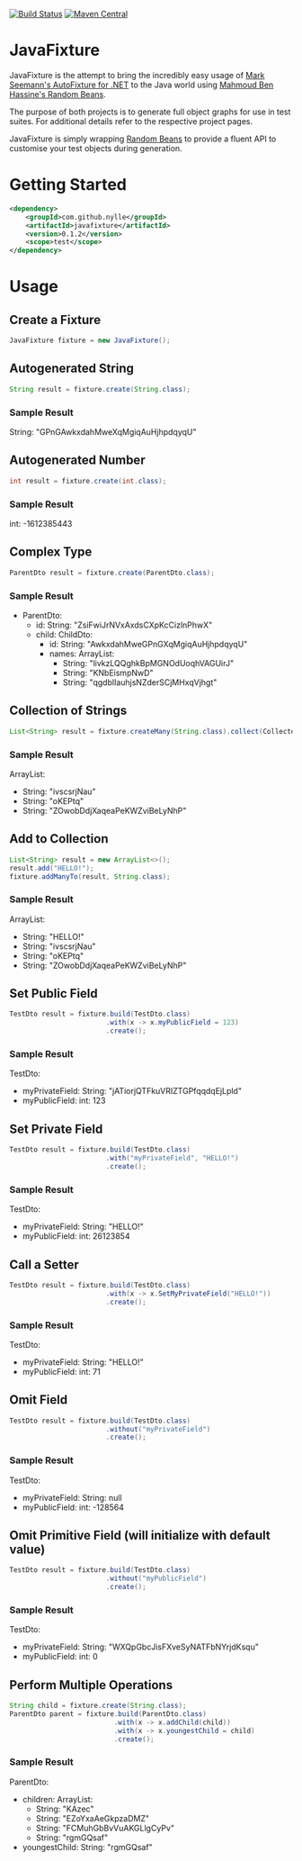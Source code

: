 [![Build Status](https://travis-ci.org/Nylle/JavaFixture.svg?branch=master)](https://travis-ci.org/Nylle/JavaFixture)
[![Maven Central](https://maven-badges.herokuapp.com/maven-central/com.github.nylle/javafixture/badge.svg)](http://search.maven.org/#artifactdetails|com.github.nylle|javafixture|0.1.2|)

# JavaFixture
JavaFixture is the attempt to bring the incredibly easy usage of [Mark Seemann's AutoFixture for .NET](https://github.com/AutoFixture/AutoFixture) to the Java world using [Mahmoud Ben Hassine's Random Beans](https://github.com/benas/random-beans).

The purpose of both projects is to generate full object graphs for use in test suites. For additional details refer to the respective project pages.

JavaFixture is simply wrapping [Random Beans](https://github.com/benas/random-beans) to provide a fluent API to customise your test objects during generation.

# Getting Started
```xml
<dependency>
    <groupId>com.github.nylle</groupId>
    <artifactId>javafixture</artifactId>
    <version>0.1.2</version>
    <scope>test</scope>
</dependency>
```
# Usage

## Create a Fixture
```java
JavaFixture fixture = new JavaFixture();
```

## Autogenerated String
```java
String result = fixture.create(String.class);
```
### Sample Result
String: "GPnGAwkxdahMweXqMgiqAuHjhpdqyqU"

## Autogenerated Number
```java
int result = fixture.create(int.class);
```
### Sample Result
int: -1612385443

## Complex Type
```java
ParentDto result = fixture.create(ParentDto.class);
```
### Sample Result
- ParentDto:
    - id: String: "ZsiFwiJrNVxAxdsCXpKcCizlnPhwX"
    - child: ChildDto:
        - id: String: "AwkxdahMweGPnGXqMgiqAuHjhpdqyqU"
        - names: ArrayList:
            - String: "livkzLQQghkBpMGNOdUoqhVAGUirJ"
            - String: "KNbEismpNwD"
            - String: "qgdblIauhjsNZderSCjMHxqVjhgt"

## Collection of Strings
```java
List<String> result = fixture.createMany(String.class).collect(Collectors.toList());
```
### Sample Result
ArrayList: 
- String: "ivscsrjNau"
- String: "oKEPtq"
- String: "ZOwobDdjXaqeaPeKWZviBeLyNhP"

## Add to Collection
```java
List<String> result = new ArrayList<>();
result.add("HELLO!");
fixture.addManyTo(result, String.class);
```
### Sample Result
ArrayList: 
- String: "HELLO!"
- String: "ivscsrjNau"
- String: "oKEPtq"
- String: "ZOwobDdjXaqeaPeKWZviBeLyNhP"

## Set Public Field
```java
TestDto result = fixture.build(TestDto.class)
                        .with(x -> x.myPublicField = 123)
                        .create();
```
### Sample Result
TestDto:
- myPrivateField: String: "jATiorjQTFkuVRIZTGPfqqdqEjLpld"
- myPublicField: int: 123

## Set Private Field
```java
TestDto result = fixture.build(TestDto.class)
                        .with("myPrivateField", "HELLO!")
                        .create();
```
### Sample Result
TestDto:
- myPrivateField: String: "HELLO!"
- myPublicField: int: 26123854

## Call a Setter
```java
TestDto result = fixture.build(TestDto.class)
                        .with(x -> x.SetMyPrivateField("HELLO!"))
                        .create();
```
### Sample Result
TestDto:
- myPrivateField: String: "HELLO!"
- myPublicField: int: 71

## Omit Field
```java
TestDto result = fixture.build(TestDto.class)
                        .without("myPrivateField")
                        .create();
```
### Sample Result
TestDto:
- myPrivateField: String: null
- myPublicField: int: -128564

## Omit Primitive Field (will initialize with default value)
```java
TestDto result = fixture.build(TestDto.class)
                        .without("myPublicField")
                        .create();
```
### Sample Result
TestDto:
- myPrivateField: String: "WXQpGbcJisFXveSyNATFbNYrjdKsqu"
- myPublicField: int: 0


## Perform Multiple Operations
```java
String child = fixture.create(String.class);
ParentDto parent = fixture.build(ParentDto.class)
                          .with(x -> x.addChild(child))
                          .with(x -> x.youngestChild = child)
                          .create();
```
### Sample Result
ParentDto:
- children: ArrayList:
    - String: "KAzec"
    - String: "EZoYxaAeGkpzaDMZ"
    - String: "FCMuhGbBvVuAKGLlgCyPv"
    - String: "rgmGQsaf"
- youngestChild: String: "rgmGQsaf"
